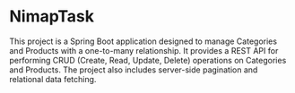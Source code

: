 # NimapTask
This project is a Spring Boot application designed to manage Categories and Products with a one-to-many relationship. It provides a REST API for performing CRUD (Create, Read, Update, Delete) operations on Categories and Products. The project also includes server-side pagination and relational data fetching.
